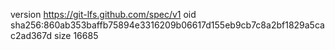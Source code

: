 version https://git-lfs.github.com/spec/v1
oid sha256:860ab353baffb75894e3316209b06617d155eb9cb7c8a2bf1829a5cac2ad367d
size 16685
